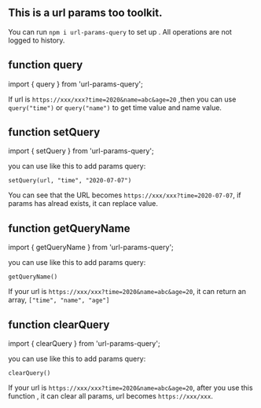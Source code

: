 ## This is a url params too toolkit.
You can run  `npm i url-params-query` to set up . All operations are not logged to history.

## function query
import { query } from 'url-params-query';

If url is `https://xxx/xxx?time=2020&name=abc&age=20` ,then you can use `query("time")` or `query("name")` to get time value and name value.


## function setQuery
import { setQuery } from 'url-params-query';

you can use like this to add params query:

`setQuery(url, "time", "2020-07-07")`
 
You can see that the URL becomes `https://xxx/xxx?time=2020-07-07`, if params has alread exists, it can replace value.


## function getQueryName
import { getQueryName } from 'url-params-query';

you can use like this to add params query:

`getQueryName()`

If your url is `https://xxx/xxx?time=2020&name=abc&age=20`, it can return an array, `["time", "name", "age"]`


## function clearQuery
import { clearQuery } from 'url-params-query';

you can use like this to add params query:

`clearQuery()`

If your url is `https://xxx/xxx?time=2020&name=abc&age=20`, after you use this function , it can clear all params, url becomes `https://xxx/xxx`.
